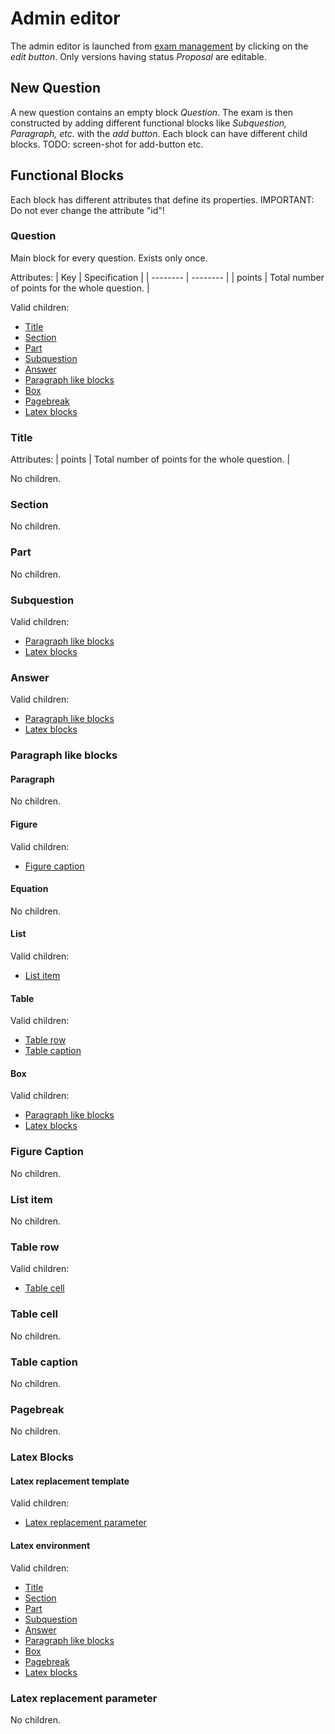 # Admin editor

The admin editor is launched from [exam management](exam_management.md) by clicking on the *edit button*. Only versions having status *Proposal* are editable.


## New Question

A new question contains an empty block *Question*. The exam is then constructed by adding different functional blocks like *Subquestion, Paragraph, etc.* with the *add button*. Each block can have different child blocks. TODO: screen-shot for add-button etc.

## Functional Blocks
Each block has different attributes that define its properties. IMPORTANT: Do not ever change the attribute "id"!

### Question
Main block for every question. Exists only once.

Attributes:
| Key | Specification |
| -------- | -------- |
| points | Total number of points for the whole question. |

Valid children:
* [Title](admin_editor.md#title)
* [Section](admin_editor.md#section)
* [Part](admin_editor.md#part)
* [Subquestion](admin_editor.md#subquestion)
* [Answer](admin_editor.md#answer)
* [Paragraph like blocks](admin_editor.md#paragraph-like-blocks)
* [Box](admin_editor.md#box)
* [Pagebreak](admin_editor.md#pagebreak)
* [Latex blocks](admin_editor.md#latex-blocks)

### Title

Attributes:
| points | Total number of points for the whole question. |

No children.

### Section

No children.

### Part

No children.

### Subquestion

Valid children:
* [Paragraph like blocks](admin_editor.md#paragraph-like-blocks)
* [Latex blocks](admin_editor.md#latex-blocks)

### Answer

Valid children:
* [Paragraph like blocks](admin_editor.md#paragraph-like-blocks)
* [Latex blocks](admin_editor.md#latex-blocks)

### Paragraph like blocks
#### Paragraph

No children.

#### Figure

Valid children:
* [Figure caption](admin_editor.md#figure-caption)

#### Equation

No children.

#### List

Valid children:
* [List item](admin_editor.md#list-item)

#### Table

Valid children:
* [Table row](admin_editor.md#table-row)
* [Table caption](admin_editor.md#table-caption)

#### Box

Valid children:
* [Paragraph like blocks](admin_editor.md#paragraph-like-blocks)
* [Latex blocks](admin_editor.md#latex-blocks)

### Figure Caption

No children.

### List item

No children.

### Table row

Valid children:
* [Table cell](admin_editor.md#table-cell)

### Table cell

No children.

### Table caption

No children.

### Pagebreak

No children.

### Latex Blocks
#### Latex replacement template

Valid children:
* [Latex replacement parameter](admin_editor.md#latex-replacement-parameter)

#### Latex environment

Valid children:
* [Title](admin_editor.md#title)
* [Section](admin_editor.md#section)
* [Part](admin_editor.md#part)
* [Subquestion](admin_editor.md#subquestion)
* [Answer](admin_editor.md#answer)
* [Paragraph like blocks](admin_editor.md#paragraph-like-blocks)
* [Box](admin_editor.md#box)
* [Pagebreak](admin_editor.md#pagebreak)
* [Latex blocks](admin_editor.md#latex-blocks)

### Latex replacement parameter

No children.
